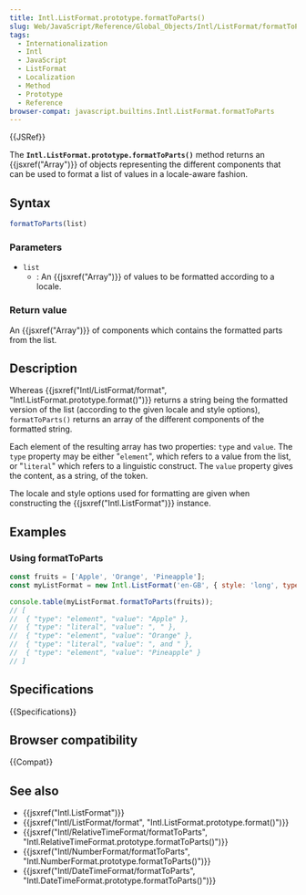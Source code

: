 ```yaml
---
title: Intl.ListFormat.prototype.formatToParts()
slug: Web/JavaScript/Reference/Global_Objects/Intl/ListFormat/formatToParts
tags:
  - Internationalization
  - Intl
  - JavaScript
  - ListFormat
  - Localization
  - Method
  - Prototype
  - Reference
browser-compat: javascript.builtins.Intl.ListFormat.formatToParts
---
```

{{JSRef}}

The **`Intl.ListFormat.prototype.formatToParts()`** method returns an
{{jsxref("Array")}} of objects representing the different components that
can be used to format a list of values in a locale-aware fashion.

## Syntax

```js
formatToParts(list)
```

### Parameters

*   `list`
    *   : An {{jsxref("Array")}} of values to be formatted according to a
        locale.

### Return value

An {{jsxref("Array")}} of components which contains the formatted parts
from the list.

## Description

Whereas
{{jsxref("Intl/ListFormat/format",
	"Intl.ListFormat.prototype.format()")}}
returns a string being the formatted version of the list (according to the given
locale and style options), `formatToParts()` returns an array of the different
components of the formatted string.

Each element of the resulting array has two properties: `type` and `value`. The
`type` property may be either "`element`", which refers to a value from the
list, or "`literal`" which refers to a linguistic construct. The `value`
property gives the content, as a string, of the token.

The locale and style options used for formatting are given when constructing the
{{jsxref("Intl.ListFormat")}} instance.

## Examples

### Using formatToParts

```js
const fruits = ['Apple', 'Orange', 'Pineapple'];
const myListFormat = new Intl.ListFormat('en-GB', { style: 'long', type: 'conjunction' });

console.table(myListFormat.formatToParts(fruits));
// [
//  { "type": "element", "value": "Apple" },
//  { "type": "literal", "value": ", " },
//  { "type": "element", "value": "Orange" },
//  { "type": "literal", "value": ", and " },
//  { "type": "element", "value": "Pineapple" }
// ]
```

## Specifications

{{Specifications}}

## Browser compatibility

{{Compat}}

## See also

*   {{jsxref("Intl.ListFormat")}}
*   {{jsxref("Intl/ListFormat/format", "Intl.ListFormat.prototype.format()")}}
*   {{jsxref("Intl/RelativeTimeFormat/formatToParts",
		"Intl.RelativeTimeFormat.prototype.formatToParts()")}}
*   {{jsxref("Intl/NumberFormat/formatToParts",
		"Intl.NumberFormat.prototype.formatToParts()")}}
*   {{jsxref("Intl/DateTimeFormat/formatToParts",
		"Intl.DateTimeFormat.prototype.formatToParts()")}}
